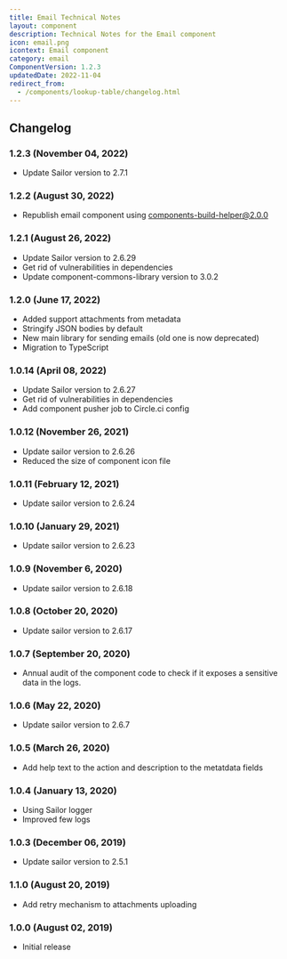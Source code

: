 ```yaml
---
title: Email Technical Notes
layout: component
description: Technical Notes for the Email component
icon: email.png
icontext: Email component
category: email
ComponentVersion: 1.2.3
updatedDate: 2022-11-04
redirect_from:
  - /components/lookup-table/changelog.html
---
```


## Changelog

### 1.2.3 (November 04, 2022)

* Update Sailor version to 2.7.1

### 1.2.2 (August 30, 2022)

* Republish email component using components-build-helper@2.0.0

### 1.2.1 (August 26, 2022)

* Update Sailor version to 2.6.29
* Get rid of vulnerabilities in dependencies
* Update component-commons-library version to 3.0.2

### 1.2.0 (June 17, 2022)

* Added support attachments from metadata
* Stringify JSON bodies by default
* New main library for sending emails (old one is now deprecated)
* Migration to TypeScript

### 1.0.14 (April 08, 2022)

* Update Sailor version to 2.6.27
* Get rid of vulnerabilities in dependencies
* Add component pusher job to Circle.ci config

### 1.0.12 (November 26, 2021)

* Update sailor version to 2.6.26
* Reduced the size of component icon file

### 1.0.11 (February 12, 2021)

* Update sailor version to 2.6.24

### 1.0.10 (January 29, 2021)

* Update sailor version to 2.6.23

### 1.0.9 (November 6, 2020)

* Update sailor version to 2.6.18

### 1.0.8 (October 20, 2020)

* Update sailor version to 2.6.17

### 1.0.7 (September 20, 2020)

* Annual audit of the component code to check if it exposes a sensitive data in the logs.

### 1.0.6 (May 22, 2020)

* Update sailor version to 2.6.7

### 1.0.5 (March 26, 2020)

* Add help text to the action and description to the metatdata fields

### 1.0.4 (January 13, 2020)

* Using Sailor logger
* Improved few logs

### 1.0.3 (December 06, 2019)

* Update sailor version to 2.5.1

### 1.1.0 (August 20, 2019)

* Add retry mechanism to attachments uploading

### 1.0.0 (August 02, 2019)

* Initial release
